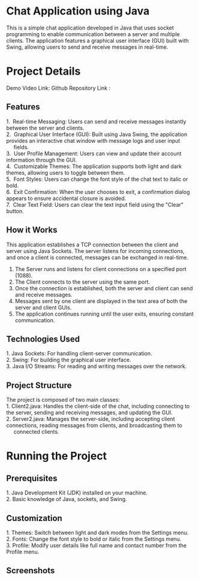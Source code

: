 # Chat Application using Java
<p>This is a simple chat application developed in Java that uses socket programming to enable communication between a server and multiple clients. The application features a graphical user interface (GUI) built with Swing, allowing users to send and receive messages in real-time.</p>

<h1>Project Details</h1>
Demo Video Link:
Github Repository Link :
  
<h2>Features</h2>
1. &nbspReal-time Messaging: Users can send and receive messages instantly between the server and clients.</br>
2. &nbspGraphical User Interface (GUI): Built using Java Swing, the application provides an interactive chat window with message logs and user input &nbsp&nbsp&nbsp&nbsp&nbspfields.</br>
3. &nbspUser Profile Management: Users can view and update their account information through the GUI.</br>
4. &nbspCustomizable Themes: The application supports both light and dark themes, allowing users to toggle between them.</br>
5. &nbspFont Styles: Users can change the font style of the chat text to italic or bold.</br>
6. &nbspExit Confirmation: When the user chooses to exit, a confirmation dialog appears to ensure accidental closure is avoided.</br>
7. &nbspClear Text Field: Users can clear the text input field using the "Clear" button.</br>

<h2>How it Works</h2>
<p>This application establishes a TCP connection between the client and server using Java Sockets. The server listens for incoming connections, and once a client is connected, messages can be exchanged in real-time.</p>

1. The Server runs and listens for client connections on a specified port (1088).<br>
2. The Client connects to the server using the same port.<br>
3. Once the connection is established, both the server and client can send and receive messages.<br>
4. Messages sent by one client are displayed in the text area of both the server and client GUIs.<br>
5. The application continues running until the user exits, ensuring constant communication.<br>

<h2>Technologies Used</h2>
<p>1. Java Sockets: For handling client-server communication.<br>
2. Swing: For building the graphical user interface.<br>
3. Java I/O Streams: For reading and writing messages over the network.</p>

<h2>Project Structure</h2>
The project is composed of two main classes:<br>
1. Client2.java: Handles the client-side of the chat, including connecting to the server, sending and receiving messages, and updating the GUI.<br>
2. Server2.java: Manages the server-side, including accepting client connections, reading messages from clients, and broadcasting them to&nbsp&nbsp&nbsp&nbsp &nbsp&nbsp&nbsp&nbsp&nbspconnected clients.

<h1>Running the Project</h1>
<h2>Prerequisites</h2>
1. Java Development Kit (JDK) installed on your machine.<br>
2. Basic knowledge of Java, sockets, and Swing.<br>

<h2>Customization</h2>
1. Themes: Switch between light and dark modes from the Settings menu.<br>
2. Fonts: Change the font style to bold or italic from the Settings menu.<br>
3. Profile: Modify user details like full name and contact number from the Profile menu.<br>

<h2>Screenshots</h2>

